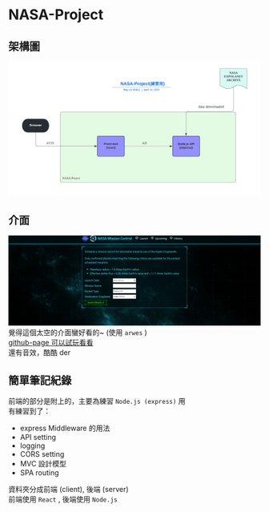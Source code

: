 # NASA-Project
## 架構圖
![架構圖](images/structure.jpeg)
## 介面
![介面圖](images/view.jpg)
覺得這個太空的介面蠻好看的~ (使用 `arwes` )  
[github-page 可以試玩看看](https://raylin9981.github.io/NASA-Project/)  
還有音效，酷酷 der

## 簡單筆記紀錄

前端的部分是附上的，主要為練習 `Node.js (express)` 用  
有練習到了：
- express Middleware 的用法
- API setting
- logging 
- CORS setting
- MVC 設計模型
- SPA routing 

資料夾分成前端 (client), 後端 (server)  
前端使用 `React` , 後端使用 `Node.js`  

